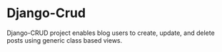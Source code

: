 # Django-Crud
Django-CRUD project enables blog users to create, update, and delete posts using generic class based views.

